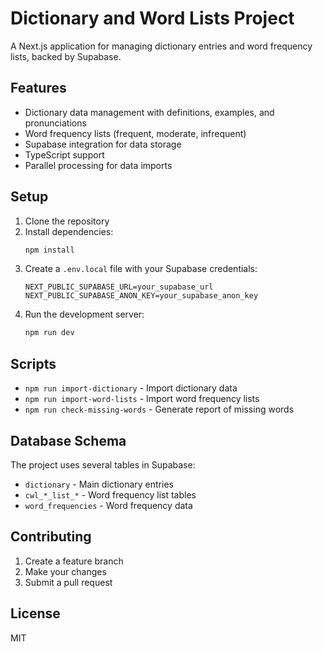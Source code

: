 # Dictionary and Word Lists Project

A Next.js application for managing dictionary entries and word frequency lists, backed by Supabase.

## Features

- Dictionary data management with definitions, examples, and pronunciations
- Word frequency lists (frequent, moderate, infrequent)
- Supabase integration for data storage
- TypeScript support
- Parallel processing for data imports

## Setup

1. Clone the repository
2. Install dependencies:
   ```bash
   npm install
   ```
3. Create a `.env.local` file with your Supabase credentials:
   ```
   NEXT_PUBLIC_SUPABASE_URL=your_supabase_url
   NEXT_PUBLIC_SUPABASE_ANON_KEY=your_supabase_anon_key
   ```
4. Run the development server:
   ```bash
   npm run dev
   ```

## Scripts

- `npm run import-dictionary` - Import dictionary data
- `npm run import-word-lists` - Import word frequency lists
- `npm run check-missing-words` - Generate report of missing words

## Database Schema

The project uses several tables in Supabase:

- `dictionary` - Main dictionary entries
- `cwl_*_list_*` - Word frequency list tables
- `word_frequencies` - Word frequency data

## Contributing

1. Create a feature branch
2. Make your changes
3. Submit a pull request

## License

MIT
